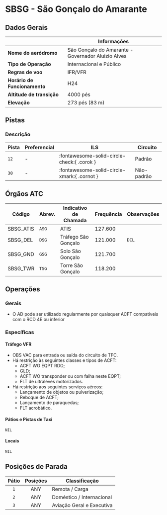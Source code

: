 # SBSG - São Gonçalo do Amarante

## Dados Gerais

|                              | Informações                          |
|------------------------------|--------------------------------------|
| **Nome do aeródromo**        | São Gonçalo do Amarante - Governador Aluizio Alves |
| **Tipo de Operação**         | Internacional e Público              |
| **Regras de voo**            | IFR/VFR                              |
| **Horário de Funcionamento** | H24                                  |
| **Altitude de transição**    | 4000 pés                             |
| **Elevação**                 | 273 pés (83 m)                       |

## Pistas

### Descrição

| Pista | Preferencial  | ILS                                         | Circuito   |
|-------|---------------|---------------------------------------------|------------|
| `12`  | -             | :fontawesome-solid-circle-check:{ .corok }    | Padrão     |
| `30`  | -             | :fontawesome-solid-circle-xmark:{ .cornot } | Não-padrão     |

<!--
### Configurações

| Configuração | Decolagem   | Pouso       | Observações                                                                                     |
| ------------ | ----------- | ----------- | ----------------------------------------------------------------------------------------------- |
| **LESTE**    | `11L` `11R` | `11L` `11R` | Prioriza-se a `11L` nas saídas para o setor **NORTE** e a `11R` nas saídas para o setor **SUL** |
| **OESTE**    | `29L` `29R` | `29L` `29R` | Prioriza-se a `29R` nas saídas para o setor **NORTE** e a `29L` nas saídas para o setor **SUL** |
-->

## Órgãos ATC

| Código     | Abrev. | Indicativo de Chamada | Frequência | Observações |
| ---------- | ------ | --------------------- | ---------- | ----------- |
| SBSG_ATIS  | `ASG`  | ATIS                  | 127.600    |             |
| SBSG_DEL   | `DSG`  | Tráfego São Gonçalo   | 121.000    | `DCL`       |
| SBSG_GND   | `GSG`  | Solo São Gonçalo      | 121.700    |             |
| SBSG_TWR   | `TSG`  | Torre São Gonçalo     | 118.200    |             |

## Operações

### Gerais

- O AD pode ser utilizado regularmente por quaisquer ACFT compatíveis com o RCD 4E ou inferior

### Específicas

#### Tráfego VFR

- OBS VAC para entrada ou saída do circuito de TFC.
- Há restrição às seguintes classes e tipos de ACFT:
    - ACFT WO EQPT RDO;
    - GLD;
    - ACFT WO transponder ou com falha neste EQPT;
    - FLT de ultraleves motorizados.
- Há restrição aos seguintes serviços aéreos:
    - Lançamento de objetos ou pulverização;
    - Reboque de ACFT;
    - Lançamento de paraquedas;
    - FLT acrobático.


#### Pátios e Pistas de Taxi

`NIL`

#### Locais

`NIL`

## Posições de Parada

| Pátio     | Posições  | Classificação             |
|:---------:|:---------:|---------------------------|
| `1`       | ANY       | Remota / Carga            |
| `2`       | ANY       | Doméstico / Internacional |
| `3`       | ANY       | Aviação Geral e Executiva |